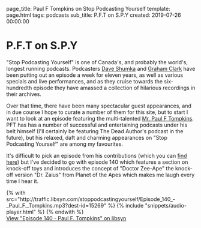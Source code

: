 page_title: Paul F Tompkins on Stop Podcasting Yourself
template: page.html
tags: podcasts
sub_title: P.F.T on S.P.Y
created: 2019-07-26 00:00:00


# P.F.T on S.P.Y

"Stop Podcasting Yourself" is one of Canada's, and probably the world's, longest running podcasts. Podcasters 
[Dave Shumka](https://twitter.com/daveshumka) and [Graham Clark](https://twitter.com/grahamclark) have been putting out 
an episode a week for eleven years, as well as various specials and live performances, and as they cruise towards the six-hundredth episode 
they have amassed a collection of hilarious recordings in their archives.

Over that time, there have been many spectacular guest appearances, and in due course I hope to curate a number of them for this site, 
but to start I want to look at an episode featuring the multi-talented [Mr. Paul F Tompkins](https://twitter.com/PFTompkins). PFT has
has a number of successful and entertaining podcasts under his belt himself (I'll certainly be featuring The Dead Author's podcast in the future), but his 
relaxed, daft and charming appearances on 
"Stop Podcasting Yourself" are among my favourites. 

It's difficult to pick an episode from his contributions (which you can [find here](https://spy-pod.themonstrouscavalca.de/guests/paul-f-tompkins.html))
but I've decided to go with episode 140 which features a section on knock-off toys and introduces the concept of "Doctor Zee-Ape" the knock-off version "Dr. Zaius" from Planet of the Apes
which makes me laugh every time I hear it.

<div>
    {% with src="http://traffic.libsyn.com/stoppodcastingyourself/Episode_140_-_Paul_F._Tompkins.mp3?dest-id=15269" %}
        {% include "snippets/audio-player.html" %}
    {% endwith %}
</div>

<div class="footnote"><a class="episode_link" href="http://stoppodcastingyourself.libsyn.com/episode-140-paul-f-tompkins">View "Episode 140 - Paul F. Tompkins" on libsyn</a></div>
